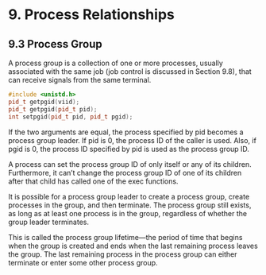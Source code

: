 # 9. Process Relationships
## 9.3 Process Group
A process group is a collection of one or more processes, usually associated with the same job (job control is discussed in Section 9.8), that can receive signals from the same terminal.

```c++
#include <unistd.h>
pid_t getpgid(viid);
pid_t getpgid(pid_t pid);
int setpgid(pid_t pid, pid_t pgid);
```
If the two arguments are equal, the process specified by pid becomes a process group leader. If pid is 0, the process ID of the caller is used. Also, if pgid is 0, the process ID specified by pid is used as the process group ID.

A process can set the process group ID of only itself or any of its children. Furthermore, it can’t change the process group ID of one of its children after that child has called one of the exec functions.

It is possible for a process group leader to create a process group, create processes in the group, and then terminate. The process group still exists, as long as at least one process is in the group, regardless of whether the group leader terminates.

This is called the process group lifetime—the period of time that begins when the group is created and ends when the last remaining process leaves the group. The last remaining process in the process group can either terminate or enter some other process group.